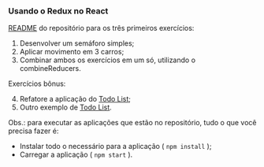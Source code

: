 ### Usando o Redux no React


[README](https://github.com/tryber/exercise-react-with-redux-intro) do repositório para os três primeiros exercícios:

1. Desenvolver um semáforo simples;
2. Aplicar movimento em 3 carros;
3. Combinar ambos os exercícios em um só, utilizando o combineReducers.


Exercícios bônus:

4. Refatore a aplicação do [Todo List](https://app.betrybe.com/course/front-end/react/tests/rtl-queries-events-async/exercicios/exercicio-1-todo-list?use_case=side_bar);
5. Outro exemplo de [Todo List](https://github.com/reduxjs/redux/tree/master/examples/todos-with-undo).



Obs.: para executar as aplicações que estão no repositório, tudo o que você precisa fazer é:
- Instalar todo o necessário para a aplicação ( `npm install` );
- Carregar a aplicação ( `npm start` ).

